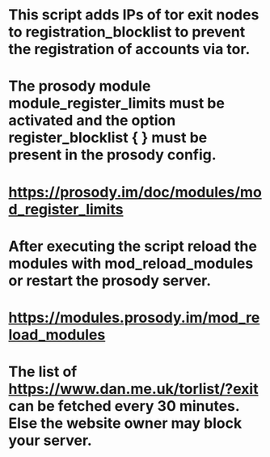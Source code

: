 # This script adds IPs of tor exit nodes to registration_blocklist to prevent the registration of accounts via tor.
# The prosody module module_register_limits must be activated and the option register_blocklist { } must be present in the prosody config.
# https://prosody.im/doc/modules/mod_register_limits
#
# After executing the script reload the modules with mod_reload_modules or restart the prosody server.
# https://modules.prosody.im/mod_reload_modules
#
# The list of https://www.dan.me.uk/torlist/?exit can be fetched every 30 minutes. Else the website owner may block your server.
